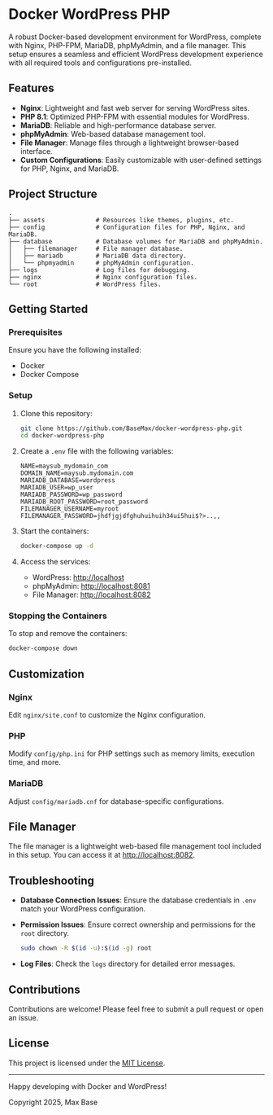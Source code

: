 # Docker WordPress PHP

A robust Docker-based development environment for WordPress, complete with Nginx, PHP-FPM, MariaDB, phpMyAdmin, and a file manager. This setup ensures a seamless and efficient WordPress development experience with all required tools and configurations pre-installed.

## Features

- **Nginx**: Lightweight and fast web server for serving WordPress sites.
- **PHP 8.1**: Optimized PHP-FPM with essential modules for WordPress.
- **MariaDB**: Reliable and high-performance database server.
- **phpMyAdmin**: Web-based database management tool.
- **File Manager**: Manage files through a lightweight browser-based interface.
- **Custom Configurations**: Easily customizable with user-defined settings for PHP, Nginx, and MariaDB.

## Project Structure

```
.
├── assets              # Resources like themes, plugins, etc.
├── config              # Configuration files for PHP, Nginx, and MariaDB.
├── database            # Database volumes for MariaDB and phpMyAdmin.
│   ├── filemanager     # File manager database.
│   ├── mariadb         # MariaDB data directory.
│   └── phpmyadmin      # phpMyAdmin configuration.
├── logs                # Log files for debugging.
├── nginx               # Nginx configuration files.
└── root                # WordPress files.
```

## Getting Started

### Prerequisites

Ensure you have the following installed:

- Docker
- Docker Compose

### Setup

1. Clone this repository:
   ```bash
   git clone https://github.com/BaseMax/docker-wordpress-php.git
   cd docker-wordpress-php
   ```

2. Create a `.env` file with the following variables:
   ```env
   NAME=maysub_mydomain_com
   DOMAIN_NAME=maysub.mydomain.com
   MARIADB_DATABASE=wordpress
   MARIADB_USER=wp_user
   MARIADB_PASSWORD=wp_password
   MARIADB_ROOT_PASSWORD=root_password
   FILEMANAGER_USERNAME=myroot
   FILEMANAGER_PASSWORD=jhdfjgjdfghuhuihuih34ui5hui$?>..,,
   ```

3. Start the containers:
   ```bash
   docker-compose up -d
   ```

4. Access the services:
   - WordPress: [http://localhost](http://localhost)
   - phpMyAdmin: [http://localhost:8081](http://localhost:8081)
   - File Manager: [http://localhost:8082](http://localhost:8082)

### Stopping the Containers

To stop and remove the containers:

```bash
docker-compose down
```

## Customization

### Nginx

Edit `nginx/site.conf` to customize the Nginx configuration.

### PHP

Modify `config/php.ini` for PHP settings such as memory limits, execution time, and more.

### MariaDB

Adjust `config/mariadb.cnf` for database-specific configurations.

## File Manager

The file manager is a lightweight web-based file management tool included in this setup. You can access it at [http://localhost:8082](http://localhost:8082).

## Troubleshooting

- **Database Connection Issues**:
  Ensure the database credentials in `.env` match your WordPress configuration.

- **Permission Issues**:
  Ensure correct ownership and permissions for the `root` directory.
  ```bash
  sudo chown -R $(id -u):$(id -g) root
  ```

- **Log Files**:
  Check the `logs` directory for detailed error messages.

## Contributions

Contributions are welcome! Please feel free to submit a pull request or open an issue.

## License

This project is licensed under the [MIT License](LICENSE).

---

Happy developing with Docker and WordPress!

Copyright 2025, Max Base
